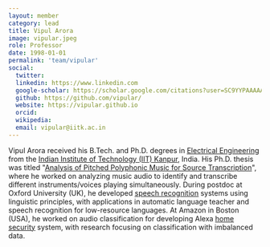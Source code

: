 ```yaml
---
layout: member
category: lead
title: Vipul Arora
image: vipular.jpeg
role: Professor
date: 1998-01-01
permalink: 'team/vipular'
social:
  twitter:
  linkedin: https://www.linkedin.com
  google-scholar: https://scholar.google.com/citations?user=SC9YYPAAAAAJ&hl=en
  github: https://github.com/vipular/
  website: https://vipular.github.io
  orcid:
  wikipedia:
  email: vipular@iitk.ac.in
---
```


Vipul Arora received his B.Tech. and Ph.D. degrees in [<ins>Electrical Engineering</ins>](http://www.iitk.ac.in/ee/) from the [<ins>Indian Institute of Technology (IIT) Kanpur</ins>](http://www.iitk.ac.in/), India. His Ph.D. thesis was titled "[<ins>Analysis of Pitched Polyphonic Music for Source Transcription</ins>](https://drive.google.com/file/d/0By8wZfM49Y2ScC1vc2lVX0I1c1U/view)", where he worked on analyzing music audio to identify and transcribe different instruments/voices playing simultaneously. During postdoc at Oxford University (UK), he developed [<ins>speech recognition</ins>](https://www.youtube.com/watch?v=Tgr3Y_U9BsQ) systems using linguistic principles, with applications in automatic language teacher and speech recognition for low-resource languages. At Amazon in Boston (USA), he worked on audio classification for developing Alexa [<ins>home security</ins>](https://www.theverge.com/2018/9/20/17883428/amazon-alexa-guard-alarm-ring-smart-home-security-price) system, with research focusing on classification with imbalanced data.
